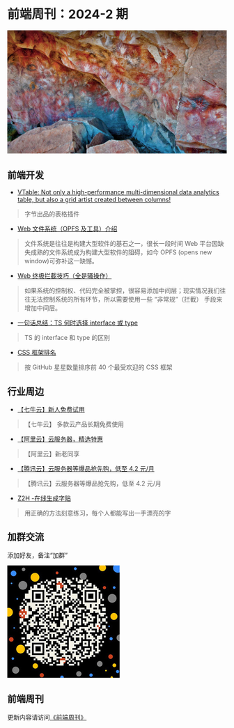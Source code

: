 # 前端周刊：2024-2 期

[![](../img/bing/20220809.jpg?imageMogr2/thumbnail/960x)](https://cn.bing.com/search?q=洛斯马诺斯岩画)

## 前端开发

- [VTable: Not only a high-performance multi-dimensional data analytics table, but also a grid artist created between columns!](https://visactor.io/vtable/guide/introduction)

> 字节出品的表格插件

- [Web 文件系统（OPFS 及工具）介绍](https://hughfenghen.github.io/posts/2024/03/14/web-storage-and-opfs/)

> 文件系统是往往是构建大型软件的基石之一，很长一段时间 Web 平台因缺失成熟的文件系统成为构建大型软件的阻碍，如今 OPFS (opens new window)可弥补这一缺憾。

- [Web 终极拦截技巧（全是骚操作）](https://hughfenghen.github.io/posts/2023/12/23/web-spy/)

> 如果系统的控制权、代码完全被掌控，很容易添加中间层；现实情况我们往往无法控制系统的所有环节，所以需要使用一些 “非常规”（拦截） 手段来增加中间层。

- [一句话总结：TS 何时选择 interface 或 type](https://hughfenghen.github.io/posts/2024/02/17/ts-choose-interface-type/)

> TS 的 interface 和 type 的区别

- [CSS 框架排名](https://www.ruanyifeng.com/blog/2024/03/weekly-issue-295.html)

> 按 GitHub 星星数量排序前 40 个最受欢迎的 CSS 框架

## 行业周边

- [【七牛云】新人免费试用](https://s.qiniu.com/vmUnIr)

> 【七牛云】 多款云产品长期免费使用

- [【阿里云】云服务器，精选特惠](https://www.aliyun.com/daily-act/ecs/activity_selection?userCode=y31qmczl)

> 【阿里云】新老同享

- [【腾讯云】云服务器等爆品抢先购，低至 4.2 元/月](https://cloud.tencent.com/act/cps/redirect?redirect=2446&cps_key=55b0d6026f97f5980bceec15fcefa0af&from=console)

> 【腾讯云】云服务器等爆品抢先购，低至 4.2 元/月

- [Z2H -在线生成字贴](https://paper.z2h.cn/)

> 用正确的方法刻意练习，每个人都能写出一手漂亮的字

## 加群交流

添加好友，备注“加群”

![refned_x](../img/a/refined-x.jpg)

## 前端周刊

更新内容请访问[《前端周刊》](https://frontend-weekly.com/)
